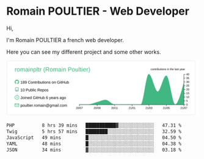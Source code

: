 # Romain POULTIER - Web Developer

Hi,

I'm Romain POULTIER a french web developer.

Here you can see my different project and some other works.



[![](https://raw.githubusercontent.com/romainpltr/romainpltr/master/profile-summary-card-output/vue/0-profile-details.svg)](https://github.com/vn7n24fzkq/github-profile-summary-cards)

<!--START_SECTION:waka-->
```text
PHP          8 hrs 39 mins   ███████████▓░░░░░░░░░░░░░   47.31 % 
Twig         5 hrs 57 mins   ████████░░░░░░░░░░░░░░░░░   32.59 % 
JavaScript   49 mins         █░░░░░░░░░░░░░░░░░░░░░░░░   04.50 % 
YAML         48 mins         █░░░░░░░░░░░░░░░░░░░░░░░░   04.38 % 
JSON         34 mins         ▓░░░░░░░░░░░░░░░░░░░░░░░░   03.18 % 
```
<!--END_SECTION:waka-->
